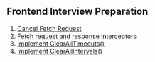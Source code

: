## Frontend Interview Preparation

1. [Cancel Fetch Request](https://github.com/vinaykanna/Frontend-Interview-Preparation/blob/main/Async%20-%20Fetch/cancel-fetch-request.md)
2. [Fetch request and response interceptors](https://github.com/vinaykanna/Frontend-Interview-Preparation/blob/main/Async%20-%20Fetch/fetch-interceptors.md)
3. [Implement ClearAllTimeouts()](https://github.com/vinaykanna/Frontend-Interview-Preparation/blob/main/Async%20-%20Fetch/clear-all-timeouts.md)
4. [Implement ClearAllIntervals()](https://github.com/vinaykanna/Frontend-Interview-Preparation/blob/main/Async%20-%20Fetch/clear-all-intervals.md)
